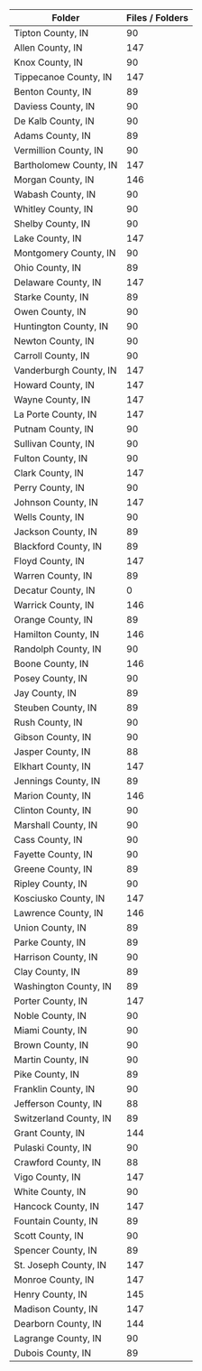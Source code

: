 | Folder                 |   Files / Folders |
|------------------------|-------------------|
| Tipton County, IN      |                90 |
| Allen County, IN       |               147 |
| Knox County, IN        |                90 |
| Tippecanoe County, IN  |               147 |
| Benton County, IN      |                89 |
| Daviess County, IN     |                90 |
| De Kalb County, IN     |                90 |
| Adams County, IN       |                89 |
| Vermillion County, IN  |                90 |
| Bartholomew County, IN |               147 |
| Morgan County, IN      |               146 |
| Wabash County, IN      |                90 |
| Whitley County, IN     |                90 |
| Shelby County, IN      |                90 |
| Lake County, IN        |               147 |
| Montgomery County, IN  |                90 |
| Ohio County, IN        |                89 |
| Delaware County, IN    |               147 |
| Starke County, IN      |                89 |
| Owen County, IN        |                90 |
| Huntington County, IN  |                90 |
| Newton County, IN      |                90 |
| Carroll County, IN     |                90 |
| Vanderburgh County, IN |               147 |
| Howard County, IN      |               147 |
| Wayne County, IN       |               147 |
| La Porte County, IN    |               147 |
| Putnam County, IN      |                90 |
| Sullivan County, IN    |                90 |
| Fulton County, IN      |                90 |
| Clark County, IN       |               147 |
| Perry County, IN       |                90 |
| Johnson County, IN     |               147 |
| Wells County, IN       |                90 |
| Jackson County, IN     |                89 |
| Blackford County, IN   |                89 |
| Floyd County, IN       |               147 |
| Warren County, IN      |                89 |
| Decatur County, IN     |                 0 |
| Warrick County, IN     |               146 |
| Orange County, IN      |                89 |
| Hamilton County, IN    |               146 |
| Randolph County, IN    |                90 |
| Boone County, IN       |               146 |
| Posey County, IN       |                90 |
| Jay County, IN         |                89 |
| Steuben County, IN     |                89 |
| Rush County, IN        |                90 |
| Gibson County, IN      |                90 |
| Jasper County, IN      |                88 |
| Elkhart County, IN     |               147 |
| Jennings County, IN    |                89 |
| Marion County, IN      |               146 |
| Clinton County, IN     |                90 |
| Marshall County, IN    |                90 |
| Cass County, IN        |                90 |
| Fayette County, IN     |                90 |
| Greene County, IN      |                89 |
| Ripley County, IN      |                90 |
| Kosciusko County, IN   |               147 |
| Lawrence County, IN    |               146 |
| Union County, IN       |                89 |
| Parke County, IN       |                89 |
| Harrison County, IN    |                90 |
| Clay County, IN        |                89 |
| Washington County, IN  |                89 |
| Porter County, IN      |               147 |
| Noble County, IN       |                90 |
| Miami County, IN       |                90 |
| Brown County, IN       |                90 |
| Martin County, IN      |                90 |
| Pike County, IN        |                89 |
| Franklin County, IN    |                90 |
| Jefferson County, IN   |                88 |
| Switzerland County, IN |                89 |
| Grant County, IN       |               144 |
| Pulaski County, IN     |                90 |
| Crawford County, IN    |                88 |
| Vigo County, IN        |               147 |
| White County, IN       |                90 |
| Hancock County, IN     |               147 |
| Fountain County, IN    |                89 |
| Scott County, IN       |                90 |
| Spencer County, IN     |                89 |
| St. Joseph County, IN  |               147 |
| Monroe County, IN      |               147 |
| Henry County, IN       |               145 |
| Madison County, IN     |               147 |
| Dearborn County, IN    |               144 |
| Lagrange County, IN    |                90 |
| Dubois County, IN      |                89 |